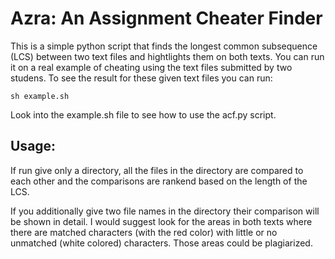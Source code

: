 # Azra: An Assignment Cheater Finder

This is a simple python script that finds the longest common subsequence (LCS) between two text files and hightlights them on both texts.
You can run it on a real example of cheating using the text files submitted by two studens. To see the result for these given text files you can run:

`sh example.sh`

Look into the example.sh file to see how to use the acf.py script.

## Usage:
If run give only a directory, all the files in the directory are compared to each other and the comparisons are rankend based on the length of the LCS.

If you additionally give two file names in the directory their comparison will be shown in detail. I would suggest look for the areas in both texts where there are matched characters (with the red color) with little or no unmatched (white colored) characters. Those areas could be plagiarized. 
